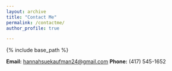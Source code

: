 ```yaml
---
layout: archive
title: "Contact Me"
permalink: /contactme/
author_profile: true

---
```


{% include base_path %}

**Email:** hannahsuekaufman24@gmail.com
**Phone:** (417) 545-1652

